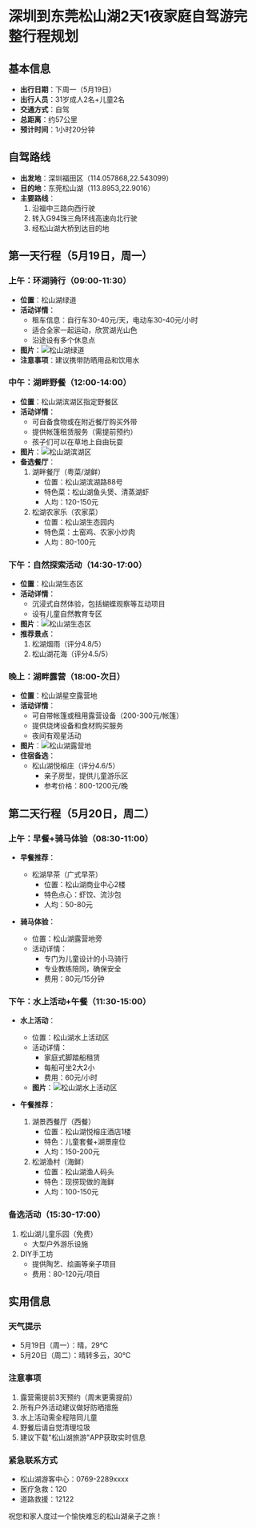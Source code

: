 # 深圳到东莞松山湖2天1夜家庭自驾游完整行程规划

## 基本信息
- **出行日期**：下周一（5月19日）
- **出行人员**：31岁成人2名+儿童2名
- **交通方式**：自驾
- **总距离**：约57公里
- **预计时间**：1小时20分钟

## 自驾路线
- **出发地**：深圳福田区（114.057868,22.543099）
- **目的地**：东莞松山湖（113.8953,22.9016）
- **主要路线**：
  1. 沿福中三路向西行驶
  2. 转入G94珠三角环线高速向北行驶
  3. 经松山湖大桥到达目的地

## 第一天行程（5月19日，周一）

### 上午：环湖骑行（09:00-11:30）
- **位置**：松山湖绿道
- **活动详情**：
  - 租车信息：自行车30-40元/天，电动车30-40元/小时
  - 适合全家一起运动，欣赏湖光山色
  - 沿途设有多个休息点
- **图片**：![松山湖绿道](http://store.is.autonavi.com/showpic/98ded274afa315037c6c8436d67a4064)
- **注意事项**：建议携带防晒用品和饮用水

### 中午：湖畔野餐（12:00-14:00）
- **位置**：松山湖滨湖区指定野餐区
- **活动详情**：
  - 可自备食物或在附近餐厅购买外带
  - 提供帐篷租赁服务（需提前预约）
  - 孩子们可以在草地上自由玩耍
- **图片**：![松山湖滨湖区](http://store.is.autonavi.com/showpic/3f4d05123df1c5e728d283042235329a)
- **备选餐厅**：
  1. 湖畔餐厅（粤菜/湖鲜）
     - 位置：松山湖滨湖路88号
     - 特色菜：松山湖鱼头煲、清蒸湖虾
     - 人均：120-150元
  2. 松湖农家乐（农家菜）
     - 位置：松山湖生态园内
     - 特色菜：土窑鸡、农家小炒肉
     - 人均：80-100元

### 下午：自然探索活动（14:30-17:00）
- **位置**：松山湖生态区
- **活动详情**：
  - 沉浸式自然体验，包括蝴蝶观察等互动项目
  - 设有儿童自然教育专区
- **图片**：![松山湖生态区](http://store.is.autonavi.com/showpic/92276db4834d110ae6d6d35fd7cff9f8)
- **推荐景点**：
  1. 松湖烟雨（评分4.8/5）
  2. 松山湖花海（评分4.5/5）

### 晚上：湖畔露营（18:00-次日）
- **位置**：松山湖星空露营地
- **活动详情**：
  - 可自带帐篷或租用露营设备（200-300元/帐篷）
  - 提供烧烤设备和食材购买服务
  - 夜间有观星活动
- **图片**：![松山湖露营地](http://store.is.autonavi.com/showpic/b24c36a3b52822758050ebc0c84c6263)
- **住宿备选**：
  - 松山湖悦榕庄（评分4.6/5）
    - 亲子房型，提供儿童游乐区
    - 参考价格：800-1200元/晚

## 第二天行程（5月20日，周二）

### 上午：早餐+骑马体验（08:30-11:00）
- **早餐推荐**：
  - 松湖早茶（广式早茶）
    - 位置：松山湖商业中心2楼
    - 特色点心：虾饺、流沙包
    - 人均：50-80元

- **骑马体验**：
  - 位置：松山湖露营地旁
  - 活动详情：
    - 专门为儿童设计的小马骑行
    - 专业教练陪同，确保安全
    - 费用：80元/15分钟

### 下午：水上活动+午餐（11:30-15:00）
- **水上活动**：
  - 位置：松山湖水上活动区
  - 活动详情：
    - 家庭式脚踏船租赁
    - 每船可坐2大2小
    - 费用：60元/小时
  - **图片**：![松山湖水上活动区](http://store.is.autonavi.com/showpic/6de30d25d29619a05249363362da7d04)

- **午餐推荐**：
  1. 湖景西餐厅（西餐）
     - 位置：松山湖悦榕庄酒店1楼
     - 特色：儿童套餐+湖景座位
     - 人均：150-200元
  2. 松湖渔村（海鲜）
     - 位置：松山湖渔人码头
     - 特色：现捞现做的海鲜
     - 人均：100-150元

### 备选活动（15:30-17:00）
1. 松山湖儿童乐园（免费）
   - 大型户外游乐设施
2. DIY手工坊
   - 提供陶艺、绘画等亲子项目
   - 费用：80-120元/项目

## 实用信息

### 天气提示
- 5月19日（周一）：晴，29°C
- 5月20日（周二）：晴转多云，30°C

### 注意事项
1. 露营需提前3天预约（周末更需提前）
2. 所有户外活动建议做好防晒措施
3. 水上活动需全程陪同儿童
4. 野餐后请自觉清理垃圾
5. 建议下载"松山湖旅游"APP获取实时信息

### 紧急联系方式
- 松山湖游客中心：0769-2289xxxx
- 医疗急救：120
- 道路救援：12122

祝您和家人度过一个愉快难忘的松山湖亲子之旅！